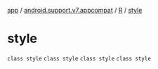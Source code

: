 [app](../../../index.md) / [android.support.v7.appcompat](../../index.md) / [R](../index.md) / [style](.)

# style

`class style`
`class style`
`class style`
`class style`